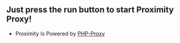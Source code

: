 Just press the run button to start Proximity Proxy!
- 
- Proximity Is Powered by  <a href="https://www.php-proxy.com">PHP-Proxy</a>
